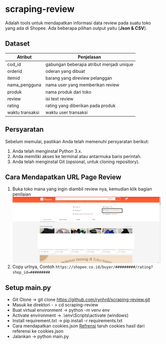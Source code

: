 # scraping-review

Adalah tools untuk mendapatkan informasi data review pada suatu toko yang ada di Shopee.
Ada beberapa pilihan output yaitu (**Json & CSV**).

## Dataset

| Atribut         | Penjelasan                               |
| --------------- | -----------------------------------------|
| cod_id          | gabungan beberapa atribut menjadi unique |
| orderid         | oderan yang dibuat                       |
| itemid          | barang yang direview pelanggan           |
| nama_pengguna   | nama user yang memberikan review         |
| produk          | nama produk dari toko                    |
| review          | isi text review                          |
| rating          | rating yang diberikan pada produk        |
| waktu transaksi | waktu user transaksi                     |


## Persyaratan

Sebelum memulai, pastikan Anda telah memenuhi persyaratan berikut:

1. Anda telah menginstal Python 3.x.
2. Anda memiliki akses ke terminal atau antarmuka baris perintah.
3. Anda telah menginstal Git (opsional, untuk cloning repository).

## Cara Mendapatkan URL Page Review

1. Buka toko mana yang ingin diambil review nya, kemudian klik bagian penilaian
   ![alt text](https://github.com/rynhrd/scraping-review/blob/main/assets/get_id_shop.jpg?raw=true)
2. Copy urlnya, Contoh `https://shopee.co.id/buyer/#########/rating?shop_id=#########`

## Setup main.py

- Git Clone -> git clone https://github.com/rynhrd/scraping-review.git
- Masuk ke direktori - > cd scraping-review
- Buat virtual environment -> python -m venv env
- Activate environment -> .\env\Scripts\activate (windows)
- Install requirement.txt -> pip install -r requirements.txt
- Cara mendapatkan cookies.json [Refrensi](https://fajrulfalah18.medium.com/melewati-sistem-auth-website-di-selenium-emang-bisa-8d88a8a177e8)
  taruh cookies hasil dari referensi ke cookies.json
- Jalankan -> python main.py
